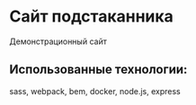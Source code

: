 # Сайт подстаканника

Демонстрационный сайт 

## Использованные технологии:
sass, webpack, bem, docker, node.js, express
